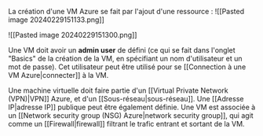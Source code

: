 
La création d'une VM Azure se fait par l'ajout d'une ressource : 
![[Pasted image 20240229151133.png]]

![[Pasted image 20240229151300.png]]

Une VM doit avoir un **admin user** de défini (ce qui se fait dans l'onglet "Basics" de la création de la VM, en spécifiant un nom d'utilisateur et un mot de passe).
Cet utilisateur peut être utilisé pour se [[Connection à une VM Azure|connecter]] à la VM.

Une machine virtuelle doit faire partie d'un [[Virtual Private Network (VPN)|VPN]] Azure, et d'un [[Sous-réseau|sous-réseau]].
Une [[Adresse IP|adresse IP]] publique peut être également définie.
Une VM est associée à un [[Network security group (NSG) Azure|network security group]], qui agit comme un [[Firewall|firewall]] filtrant le trafic entrant et sortant de la VM.